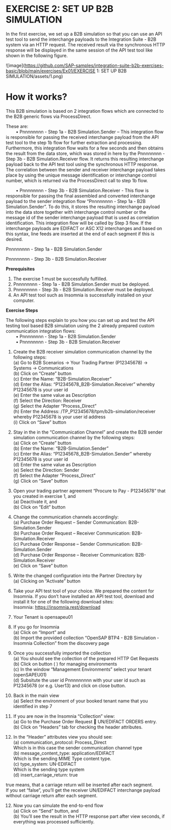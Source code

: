 # **EXERCISE 2: SET UP B2B SIMULATION**

In the first exercise, we set up a B2B simulation so that you can use an API test tool to send the interchange payloads to the Integration Suite - B2B system via an HTTP request. The received result via the synchronous HTTP response will be displayed in the same session of the API test tool like shown in the following figure.

![image](https://github.com/SAP-samples/integration-suite-b2b-exercises-basic/blob/main/exercises/Ex01/EXERCISE 1: SET UP B2B SIMULATION/assets/1.png)


# **How it works?**

This B2B simulation is based on 2 integration flows which are connected to the B2B generic flows via ProcessDirect. 

These are:\
&nbsp;&nbsp;&nbsp;&nbsp;&nbsp;&nbsp;&nbsp;&nbsp;•	Pnnnnnnnn - Step 1a - B2B Simulation.Sender – This integration flow is responsible for passing the received interchange payload from the API test tool to the step 1b flow for further extraction and processing. Furthermore, this integration flow waits for a few seconds and then obtains the result from the data store, which was stored in here by the Pnnnnnnnn - Step 3b - B2B Simulation.Receiver flow. It returns this resulting interchange payload back to the API test tool using the synchronous HTTP response. The correlation between the sender and receiver interchange payload takes place by using the unique message identification or interchange control number, which is returned via the ProcessDirect call to step 1b flow.

&nbsp;&nbsp;&nbsp;&nbsp;&nbsp;&nbsp;&nbsp;&nbsp;•	Pnnnnnnnn - Step 3b - B2B Simulation.Receiver - This flow is responsible for passing the final assembled and converted interchange payload to the sender integration flow “Pnnnnnnnn - Step 1a - B2B Simulation.Sender”.  To do this, it stores the resulting interchange payload into the data store together with interchange control number or the message id of the sender interchange payload that is used as correlation identification. This integration flow will be called by Step 3 flow. If the interchange payloads are EDIFACT or ASC X12 interchanges and based on this syntax, line feeds are inserted at the end of each segment if this is desired. 
 

Pnnnnnnnn - Step 1a - B2B Simulation.Sender


Pnnnnnnnn - Step 3b - B2B Simulation.Receiver


**Prerequisites**

1.	The exercise 1 must be successfully fulfilled.
2.	Pnnnnnnnn - Step 1a - B2B Simulation.Sender must be deployed.
3.	Pnnnnnnnn - Step 3b - B2B Simulation.Receiver must be deployed.
4.	An API test tool such as Insomnia is successfully installed on your computer.


**Exercise Steps**

The following steps explain to you how you can set up and test the API testing tool based B2B simulation using the 2 already prepared custom communication integration flows:\
&nbsp;&nbsp;&nbsp;&nbsp;&nbsp;&nbsp;&nbsp;&nbsp;•	Pnnnnnnnn - Step 1a - B2B Simulation.Sender\
&nbsp;&nbsp;&nbsp;&nbsp;&nbsp;&nbsp;&nbsp;&nbsp;•	Pnnnnnnnn - Step 3b - B2B Simulation.Receiver


1.	Create the B2B receiver simulation communication channel by the following steps:\
(a)	Go to B2B Scenarios -> Your Trading Partner (P12345678)  -> Systems  -> Communications\
(b)	Click on “Create” button\
(c)	Enter the Name: “B2B-Simulation.Receiver”\
(d)	Enter the Alias: “P12345678_B2B-Simulation.Receiver” whereby P12345678 is your user id\
(e)	Enter the same value as Description\
(f)	Select the Direction: Receiver\
(g)	Select the Adapter “Process_Direct”\
(h)	Enter the Address: /TP_P12345678/tpm/b2b-simulation/receiver whereby P12345678 is your user id address\
(i)	Click on “Save” button





2.	Stay in the in the “Communication Channel” and create the B2B sender simulation communication channel by the following steps:\
(a)	Click on “Create” button\
(b)	Enter the Name: “B2B-Simulation.Sender”\
(c)	Enter the Alias: “P12345678_B2B-Simulation.Sender” whereby P12345678 is your user id\
(d)	Enter the same value as Description\
(e)	Select the Direction: Sender\
(f)	Select the Adapter “Process_Direct”\
(g)	Click on “Save” button



3.	Open your trading partner agreement “Procure to Pay - P12345678” that you created in exercise 1, and\
(a)	Deactivate it, and\
(b)	Click on “Edit” button


4.	Change the communication channels accordingly:\
(a)	Purchase Order Request – Sender Communication: B2B-Simulation.Sender\
(b)	Purchase Order Request – Receiver Communication: B2B-Simulation.Receiver\
(c)	Purchase Order Response – Sender Communication: B2B-Simulation.Sender\
(d)	Purchase Order Response – Receiver Communication: B2B-Simulation.Receiver\
(e)	Click on “Save” button



5. Write the changed configuration into the Partner Directory by \
(a)	Clicking on “Activate” button



6.	Take your API test tool of your choice. We prepared the content for Insomnia. If you don’t have installed an API test tool, download and install it for one of the following download sites:\
Insomnia: https://insomnia.rest/download


7.	Your Tenant is opensapeu01


8.	If you go for Insomnia\
(a)	Click on “Import” and\
(b)	Import the provided collection “OpenSAP BTP4 - B2B Simulation - Insomnia Collection” from the discovery page



9.	Once you successfully imported the collection\
(a)	You should see the collection of the prepared HTTP Get Requests\
(b)	Click on button ( ) for managing environments\
(c)	In the window “Management Environments” select your tenant (openSAPEU01)\
(d)	Subsitute the user id Pnnnnnnnnn with your user id such as P12345678 (or e.g. User13) and click on close button.


10.	Back in the main view\
(a)	Select the environment of your booked tenant name that you identified in step 7

10.	If you are now in the Insomnia “Collection” view:\
(a)	Go to the Purchase Order Request  UN/EDIFACT ORDERS entry.\
(b)	Click on “Headers” tab for checking the header attributes.


11.	In the “Header” attributes view you should see:\
(a)	communication_protocol: Process_Direct\
Which is in this case the sender communication channel type\
(b)	message_content_type: application/EDIFACT\
Which is the sending MIME Type content type.\
(c)	type_system: UN-EDIFACT\
Which is the sending type system\
(d)	insert_carriage_return: true 

true means, that a carriage return will be inserted after each segment.\
If you set “false”, you’ll get the receiver UN/EDIFACT interchange payload without carriage return after each segment.


12.	Now you can simulate the end-to-end flow\
(a)	Click on “Send” button, and\
(b)	You’ll see the result in the HTTP response part after view seconds, if everything was processed sufficiently.


